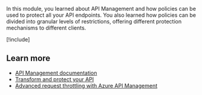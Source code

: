 In this module, you learned about API Management and how policies can be used to protect all your API endpoints. You also learned how policies can be divided into granular levels of restrictions, offering different protection mechanisms to different clients.

[!include[](../../../includes/azure-exercise-subscription-cleanup.md)]


## Learn more

- [API Management documentation](/azure/api-management/)
- [Transform and protect your API](/azure/api-management/transform-api)
- [Advanced request throttling with Azure API Management](/azure/api-management/api-management-sample-flexible-throttling)